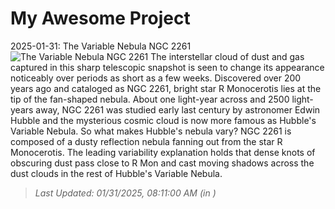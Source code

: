 # My Awesome Project

<!-- APOD Start -->
2025-01-31: The Variable Nebula NGC 2261
![The Variable Nebula NGC 2261](https://apod.nasa.gov/apod/image/2501/HubblesVariablecopy1024.jpg)
The interstellar cloud of dust and gas captured in this sharp telescopic snapshot is seen to change its appearance noticeably over periods as short as a few weeks. Discovered over 200 years ago and cataloged as NGC 2261, bright star R Monocerotis lies at the tip of the fan-shaped nebula. About one light-year across and 2500 light-years away, NGC 2261 was studied early last century by astronomer Edwin Hubble and the mysterious cosmic cloud is now more famous as Hubble's Variable Nebula. So what makes Hubble's nebula vary? NGC 2261 is composed of a dusty reflection nebula fanning out from the star R Monocerotis.  The leading variability explanation holds that dense knots of obscuring dust pass close to R Mon and cast moving shadows across the dust clouds in the rest of Hubble's Variable Nebula.
> _Last Updated: 01/31/2025, 08:11:00 AM (in )_
<!-- APOD End -->
